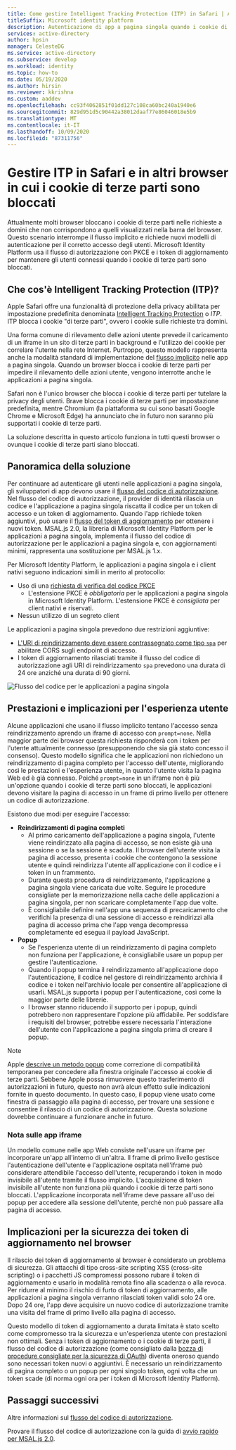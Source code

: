 ```yaml
---
title: Come gestire Intelligent Tracking Protection (ITP) in Safari | Azure
titleSuffix: Microsoft identity platform
description: Autenticazione di app a pagina singola quando i cookie di terze parti non sono più consentiti.
services: active-directory
author: hpsin
manager: CelesteDG
ms.service: active-directory
ms.subservice: develop
ms.workload: identity
ms.topic: how-to
ms.date: 05/19/2020
ms.author: hirsin
ms.reviewer: kkrishna
ms.custom: aaddev
ms.openlocfilehash: cc93f4062851f01dd127c108ca60bc240a1940e6
ms.sourcegitcommit: 829d951d5c90442a38012daaf77e86046018e5b9
ms.translationtype: MT
ms.contentlocale: it-IT
ms.lasthandoff: 10/09/2020
ms.locfileid: "87311756"
---
```

# <a name="handle-itp-in-safari-and-other-browsers-where-third-party-cookies-are-blocked"></a>Gestire ITP in Safari e in altri browser in cui i cookie di terze parti sono bloccati

Attualmente molti browser bloccano i cookie di terze parti nelle richieste a domini che non corrispondono a quelli visualizzati nella barra del browser. Questo scenario interrompe il flusso implicito e richiede nuovi modelli di autenticazione per il corretto accesso degli utenti. Microsoft Identity Platform usa il flusso di autorizzazione con PKCE e i token di aggiornamento per mantenere gli utenti connessi quando i cookie di terze parti sono bloccati.

## <a name="what-is-intelligent-tracking-protection-itp"></a>Che cos'è Intelligent Tracking Protection (ITP)?

Apple Safari offre una funzionalità di protezione della privacy abilitata per impostazione predefinita denominata [Intelligent Tracking Protection](https://webkit.org/tracking-prevention-policy/) o *ITP*. ITP blocca i cookie "di terze parti", ovvero i cookie sulle richieste tra domini.

Una forma comune di rilevamento delle azioni utente prevede il caricamento di un iframe in un sito di terze parti in background e l'utilizzo dei cookie per correlare l'utente nella rete Internet. Purtroppo, questo modello rappresenta anche la modalità standard di implementazione del [flusso implicito](v2-oauth2-implicit-grant-flow.md) nelle app a pagina singola. Quando un browser blocca i cookie di terze parti per impedire il rilevamento delle azioni utente, vengono interrotte anche le applicazioni a pagina singola.

Safari non è l'unico browser che blocca i cookie di terze parti per tutelare la privacy degli utenti. Brave blocca i cookie di terze parti per impostazione predefinita, mentre Chromium (la piattaforma su cui sono basati Google Chrome e Microsoft Edge) ha annunciato che in futuro non saranno più supportati i cookie di terze parti.

La soluzione descritta in questo articolo funziona in tutti questi browser o ovunque i cookie di terze parti siano bloccati.

## <a name="overview-of-the-solution"></a>Panoramica della soluzione

Per continuare ad autenticare gli utenti nelle applicazioni a pagina singola, gli sviluppatori di app devono usare il [flusso del codice di autorizzazione](v2-oauth2-auth-code-flow.md). Nel flusso del codice di autorizzazione, il provider di identità rilascia un codice e l'applicazione a pagina singola riscatta il codice per un token di accesso e un token di aggiornamento. Quando l'app richiede token aggiuntivi, può usare il [flusso del token di aggiornamento](v2-oauth2-auth-code-flow.md#refresh-the-access-token) per ottenere i nuovi token. MSAL.js 2.0, la libreria di Microsoft Identity Platform per le applicazioni a pagina singola, implementa il flusso del codice di autorizzazione per le applicazioni a pagina singola e, con aggiornamenti minimi, rappresenta una sostituzione per MSAL.js 1.x.

Per Microsoft Identity Platform, le applicazioni a pagina singola e i client nativi seguono indicazioni simili in merito al protocollo:

* Uso di una [richiesta di verifica del codice PKCE](https://tools.ietf.org/html/rfc7636)
    * L'estensione PKCE è *obbligatoria* per le applicazioni a pagina singola in Microsoft Identity Platform. L'estensione PKCE è *consigliata* per client nativi e riservati.
* Nessun utilizzo di un segreto client

Le applicazioni a pagina singola prevedono due restrizioni aggiuntive:

* [L'URI di reindirizzamento deve essere contrassegnato come tipo `spa`](v2-oauth2-auth-code-flow.md#redirect-uri-setup-required-for-single-page-apps) per abilitare CORS sugli endpoint di accesso.
* I token di aggiornamento rilasciati tramite il flusso del codice di autorizzazione agli URI di reindirizzamento `spa` prevedono una durata di 24 ore anziché una durata di 90 giorni.

![Flusso del codice per le applicazioni a pagina singola](media/v2-oauth-auth-code-spa/active-directory-oauth-code-spa.png)

## <a name="performance-and-ux-implications"></a>Prestazioni e implicazioni per l'esperienza utente

Alcune applicazioni che usano il flusso implicito tentano l'accesso senza reindirizzamento aprendo un iframe di accesso con `prompt=none`. Nella maggior parte dei browser questa richiesta risponderà con i token per l'utente attualmente connesso (presupponendo che sia già stato concesso il consenso). Questo modello significa che le applicazioni non richiedono un reindirizzamento di pagina completo per l'accesso dell'utente, migliorando così le prestazioni e l'esperienza utente, in quanto l'utente visita la pagina Web ed è già connesso. Poiché `prompt=none` in un iframe non è più un'opzione quando i cookie di terze parti sono bloccati, le applicazioni devono visitare la pagina di accesso in un frame di primo livello per ottenere un codice di autorizzazione.

Esistono due modi per eseguire l'accesso:

* **Reindirizzamenti di pagina completi**
    * Al primo caricamento dell'applicazione a pagina singola, l'utente viene reindirizzato alla pagina di accesso, se non esiste già una sessione o se la sessione è scaduta. Il browser dell'utente visita la pagina di accesso, presenta i cookie che contengono la sessione utente e quindi reindirizza l'utente all'applicazione con il codice e i token in un frammento.
    * Durante questa procedura di reindirizzamento, l'applicazione a pagina singola viene caricata due volte. Seguire le procedure consigliate per la memorizzazione nella cache delle applicazioni a pagina singola, per non scaricare completamente l'app due volte.
    * È consigliabile definire nell'app una sequenza di precaricamento che verifichi la presenza di una sessione di accesso e reindirizzi alla pagina di accesso prima che l'app venga decompressa completamente ed esegua il payload JavaScript.
* **Popup**
    * Se l'esperienza utente di un reindirizzamento di pagina completo non funziona per l'applicazione, è consigliabile usare un popup per gestire l'autenticazione.
    * Quando il popup termina il reindirizzamento all'applicazione dopo l'autenticazione, il codice nel gestore di reindirizzamento archivia il codice e i token nell'archivio locale per consentire all'applicazione di usarli. MSAL.js supporta i popup per l'autenticazione, così come la maggior parte delle librerie.
    * I browser stanno riducendo il supporto per i popup, quindi potrebbero non rappresentare l'opzione più affidabile. Per soddisfare i requisiti del browser, potrebbe essere necessaria l'interazione dell'utente con l'applicazione a pagina singola prima di creare il popup.

>[!NOTE]
> Apple [descrive un metodo popup](https://webkit.org/blog/8311/intelligent-tracking-prevention-2-0/) come correzione di compatibilità temporanea per concedere alla finestra originale l'accesso ai cookie di terze parti. Sebbene Apple possa rimuovere questo trasferimento di autorizzazioni in futuro, questo non avrà alcun effetto sulle indicazioni fornite in questo documento. In questo caso, il popup viene usato come finestra di passaggio alla pagina di accesso, per trovare una sessione e consentire il rilascio di un codice di autorizzazione. Questa soluzione dovrebbe continuare a funzionare anche in futuro.

### <a name="a-note-on-iframe-apps"></a>Nota sulle app iframe

Un modello comune nelle app Web consiste nell'usare un iframe per incorporare un'app all'interno di un'altra. Il frame di primo livello gestisce l'autenticazione dell'utente e l'applicazione ospitata nell'iframe può considerare attendibile l'accesso dell'utente, recuperando i token in modo invisibile all'utente tramite il flusso implicito. L'acquisizione di token invisibile all'utente non funziona più quando i cookie di terze parti sono bloccati. L'applicazione incorporata nell'iframe deve passare all'uso dei popup per accedere alla sessione dell'utente, perché non può passare alla pagina di accesso.

## <a name="security-implications-of-refresh-tokens-in-the-browser"></a>Implicazioni per la sicurezza dei token di aggiornamento nel browser

Il rilascio dei token di aggiornamento al browser è considerato un problema di sicurezza. Gli attacchi di tipo cross-site scripting XSS (cross-site scripting) o i pacchetti JS compromessi possono rubare il token di aggiornamento e usarlo in modalità remota fino alla scadenza o alla revoca. Per ridurre al minimo il rischio di furto di token di aggiornamento, alle applicazioni a pagina singola verranno rilasciati token validi solo 24 ore. Dopo 24 ore, l'app deve acquisire un nuovo codice di autorizzazione tramite una visita del frame di primo livello alla pagina di accesso.

Questo modello di token di aggiornamento a durata limitata è stato scelto come compromesso tra la sicurezza e un'esperienza utente con prestazioni non ottimali. Senza i token di aggiornamento o i cookie di terze parti, il flusso del codice di autorizzazione (come consigliato dalla [bozza di procedure consigliate per la sicurezza di OAuth](https://tools.ietf.org/html/draft-ietf-oauth-security-topics-14)) diventa oneroso quando sono necessari token nuovi o aggiuntivi. È necessario un reindirizzamento di pagina completo o un popup per ogni singolo token, ogni volta che un token scade (di norma ogni ora per i token di Microsoft Identity Platform).

## <a name="next-steps"></a>Passaggi successivi

Altre informazioni sul [flusso del codice di autorizzazione](v2-oauth2-auth-code-flow.md).

Provare il flusso del codice di autorizzazione con la guida di [avvio rapido per MSAL.js 2.0](quickstart-v2-javascript-auth-code.md).
